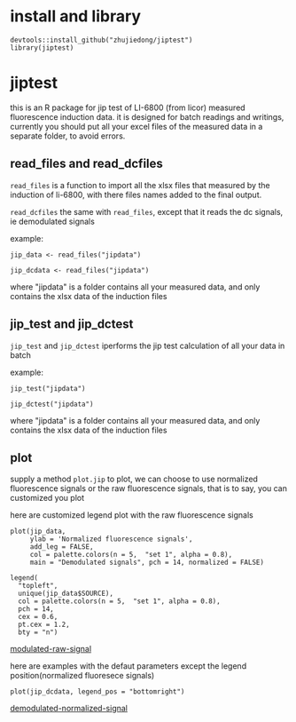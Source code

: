 # install and library

```
devtools::install_github("zhujiedong/jiptest")
library(jiptest)
```

# jiptest

this is an R package for jip test of LI-6800 (from licor) measured fluorescence induction data. it is designed for batch readings and writings,
currently you should put all your excel files of the measured data in a separate folder, to avoid errors.

## read_files and read_dcfiles

`read_files` is a function to import all the xlsx files that measured by the induction of li-6800, with there files names added to the final output.

`read_dcfiles` the same with `read_files`, except that it reads the dc signals, ie demodulated signals

example:

```
jip_data <- read_files("jipdata")
```

```
jip_dcdata <- read_files("jipdata")
```

where "jipdata" is a folder contains all your measured data, and only contains the xlsx data of the induction files

## jip_test and jip_dctest

`jip_test`  and `jip_dctest` iperforms the jip test calculation of all your data in batch

example:

```
jip_test("jipdata")

```

```
jip_dctest("jipdata")

```

where "jipdata" is a folder contains all your measured data, and only contains the xlsx data of the induction files

## plot

supply a method `plot.jip` to plot, we can choose to use normalized fluorescence signals or the raw fluorescence signals, that is to say, you can customized you plot

here are customized legend plot with the raw fluorescence signals 
```
plot(jip_data,
     ylab = 'Normalized fluorescence signals',
     add_leg = FALSE,
     col = palette.colors(n = 5,  "set 1", alpha = 0.8),
     main = "Demodulated signals", pch = 14, normalized = FALSE)

legend(
  "topleft",
  unique(jip_data$SOURCE),
  col = palette.colors(n = 5,  "set 1", alpha = 0.8),
  pch = 14,
  cex = 0.6,
  pt.cex = 1.2,
  bty = "n")
```

[modulated-raw-signal](https://imgchr.com/i/Devg2t)

here are examples with the defaut parameters except the legend position(normalized fluoresece signals)

```
plot(jip_dcdata, legend_pos = "bottomright")
```
[demodulated-normalized-signal](https://imgchr.com/i/Dev2xP)


